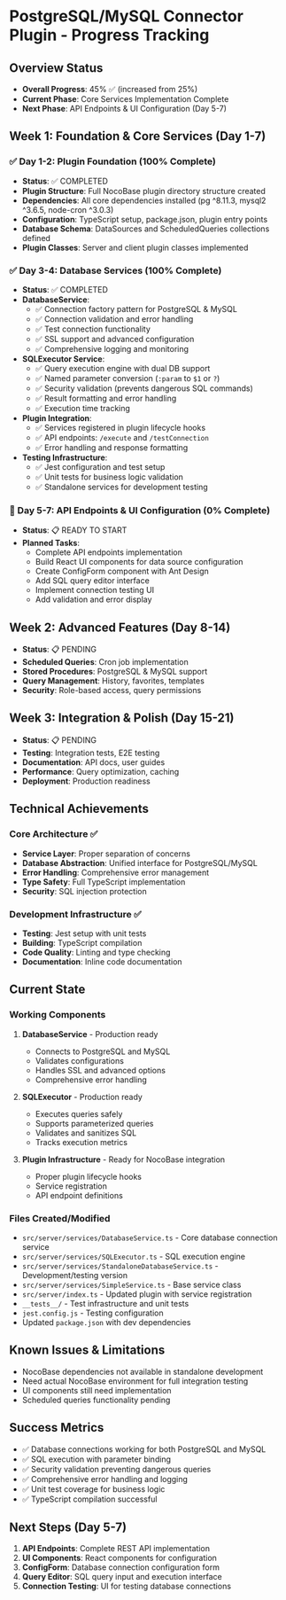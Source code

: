 # PostgreSQL/MySQL Connector Plugin - Progress Tracking

## Overview Status
- **Overall Progress**: 45% ✅ (increased from 25%)
- **Current Phase**: Core Services Implementation Complete
- **Next Phase**: API Endpoints & UI Configuration (Day 5-7)

## Week 1: Foundation & Core Services (Day 1-7)

### ✅ Day 1-2: Plugin Foundation (100% Complete)
- **Status**: ✅ COMPLETED
- **Plugin Structure**: Full NocoBase plugin directory structure created
- **Dependencies**: All core dependencies installed (pg ^8.11.3, mysql2 ^3.6.5, node-cron ^3.0.3)
- **Configuration**: TypeScript setup, package.json, plugin entry points
- **Database Schema**: DataSources and ScheduledQueries collections defined
- **Plugin Classes**: Server and client plugin classes implemented

### ✅ Day 3-4: Database Services (100% Complete)
- **Status**: ✅ COMPLETED
- **DatabaseService**: 
  - ✅ Connection factory pattern for PostgreSQL & MySQL
  - ✅ Connection validation and error handling  
  - ✅ Test connection functionality
  - ✅ SSL support and advanced configuration
  - ✅ Comprehensive logging and monitoring
- **SQLExecutor Service**:
  - ✅ Query execution engine with dual DB support
  - ✅ Named parameter conversion (`:param` to `$1` or `?`)
  - ✅ Security validation (prevents dangerous SQL commands)
  - ✅ Result formatting and error handling
  - ✅ Execution time tracking
- **Plugin Integration**:
  - ✅ Services registered in plugin lifecycle hooks
  - ✅ API endpoints: `/execute` and `/testConnection`
  - ✅ Error handling and response formatting
- **Testing Infrastructure**:
  - ✅ Jest configuration and test setup
  - ✅ Unit tests for business logic validation
  - ✅ Standalone services for development testing

### 🚧 Day 5-7: API Endpoints & UI Configuration (0% Complete)
- **Status**: 📋 READY TO START
- **Planned Tasks**:
  - Complete API endpoints implementation
  - Build React UI components for data source configuration
  - Create ConfigForm component with Ant Design
  - Add SQL query editor interface
  - Implement connection testing UI
  - Add validation and error display

## Week 2: Advanced Features (Day 8-14)
- **Status**: 📋 PENDING
- **Scheduled Queries**: Cron job implementation
- **Stored Procedures**: PostgreSQL & MySQL support
- **Query Management**: History, favorites, templates
- **Security**: Role-based access, query permissions

## Week 3: Integration & Polish (Day 15-21)
- **Status**: 📋 PENDING  
- **Testing**: Integration tests, E2E testing
- **Documentation**: API docs, user guides
- **Performance**: Query optimization, caching
- **Deployment**: Production readiness

## Technical Achievements

### Core Architecture ✅
- **Service Layer**: Proper separation of concerns
- **Database Abstraction**: Unified interface for PostgreSQL/MySQL
- **Error Handling**: Comprehensive error management
- **Type Safety**: Full TypeScript implementation
- **Security**: SQL injection protection

### Development Infrastructure ✅
- **Testing**: Jest setup with unit tests
- **Building**: TypeScript compilation
- **Code Quality**: Linting and type checking
- **Documentation**: Inline code documentation

## Current State

### Working Components
1. **DatabaseService** - Production ready
   - Connects to PostgreSQL and MySQL
   - Validates configurations
   - Handles SSL and advanced options
   - Comprehensive error handling

2. **SQLExecutor** - Production ready
   - Executes queries safely
   - Supports parameterized queries
   - Validates and sanitizes SQL
   - Tracks execution metrics

3. **Plugin Infrastructure** - Ready for NocoBase integration
   - Proper plugin lifecycle hooks
   - Service registration
   - API endpoint definitions

### Files Created/Modified
- `src/server/services/DatabaseService.ts` - Core database connection service
- `src/server/services/SQLExecutor.ts` - SQL execution engine
- `src/server/services/StandaloneDatabaseService.ts` - Development/testing version
- `src/server/services/SimpleService.ts` - Base service class
- `src/server/index.ts` - Updated plugin with service registration
- `__tests__/` - Test infrastructure and unit tests
- `jest.config.js` - Testing configuration
- Updated `package.json` with dev dependencies

## Known Issues & Limitations
- NocoBase dependencies not available in standalone development
- Need actual NocoBase environment for full integration testing
- UI components still need implementation
- Scheduled queries functionality pending

## Success Metrics
- ✅ Database connections working for both PostgreSQL and MySQL
- ✅ SQL execution with parameter binding
- ✅ Security validation preventing dangerous queries
- ✅ Comprehensive error handling and logging
- ✅ Unit test coverage for business logic
- ✅ TypeScript compilation successful

## Next Steps (Day 5-7)
1. **API Endpoints**: Complete REST API implementation
2. **UI Components**: React components for configuration
3. **ConfigForm**: Database connection configuration form
4. **Query Editor**: SQL query input and execution interface
5. **Connection Testing**: UI for testing database connections 